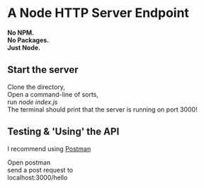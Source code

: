 # A Node HTTP Server Endpoint

**No NPM.**  
**No Packages.**  
**Just Node.**  

## Start the server
Clone the directory,  
Open a command-line of sorts,  
run _node index.js_  
The terminal should print that the server is running on port 3000!

## Testing & 'Using' the API
I recommend using [Postman](https://www.getpostman.com/)  

Open postman  
send a post request to  
localhost:3000/hello
